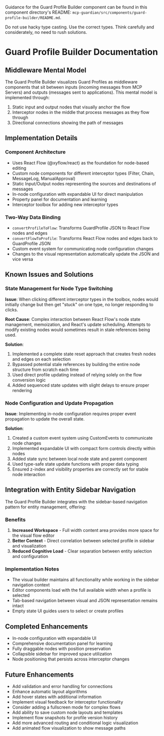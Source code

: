 Guidance for the Guard Profile Builder component can be found in this component directory's README: `mcp-guardian/src/components/guard-profile-builder/README.md`.

Do not use hacky type casting. Use the correct types.
Think carefully and considerately, no need to rush solutions.

# Guard Profile Builder Documentation

## Middleware Mental Model

The Guard Profile Builder visualizes Guard Profiles as middleware components that sit between inputs (incoming messages from MCP Servers) and outputs (messages sent to applications). This mental model is implemented through:

1. Static input and output nodes that visually anchor the flow
2. Interceptor nodes in the middle that process messages as they flow through
3. Directional connections showing the path of messages

## Implementation Details

### Component Architecture
- Uses React Flow (@xyflow/react) as the foundation for node-based editing
- Custom node components for different interceptor types (Filter, Chain, MessageLog, ManualApproval)
- Static Input/Output nodes representing the sources and destinations of messages
- In-node configuration with expandable UI for direct manipulation
- Property panel for documentation and learning
- Interceptor toolbox for adding new interceptor types

### Two-Way Data Binding
- `convertProfileToFlow`: Transforms GuardProfile JSON to React Flow nodes and edges
- `convertFlowToProfile`: Transforms React Flow nodes and edges back to GuardProfile JSON
- Custom event system for communicating node configuration changes
- Changes to the visual representation automatically update the JSON and vice versa

## Known Issues and Solutions

### State Management for Node Type Switching

**Issue**: When clicking different interceptor types in the toolbox, nodes would initially change but then get "stuck" on one type, no longer responding to clicks.

**Root Cause**: Complex interaction between React Flow's node state management, memoization, and React's update scheduling. Attempts to modify existing nodes would sometimes result in stale references being used.

**Solution**:
1. Implemented a complete state reset approach that creates fresh nodes and edges on each selection
2. Bypassed potential stale references by building the entire node structure from scratch each time
3. Used direct profile updating instead of relying solely on the flow conversion logic
4. Added sequenced state updates with slight delays to ensure proper rendering

### Node Configuration and Update Propagation

**Issue**: Implementing in-node configuration requires proper event propagation to update the overall state.

**Solution**:
1. Created a custom event system using CustomEvents to communicate node changes
2. Implemented expandable UI with compact form controls directly within nodes
3. Added state sync between local node state and parent component
4. Used type-safe state update functions with proper data typing
5. Ensured z-index and visibility properties are correctly set for stable node interaction

## Integration with Entity Sidebar Navigation

The Guard Profile Builder integrates with the sidebar-based navigation pattern for entity management, offering:

### Benefits

1. **Increased Workspace** - Full width content area provides more space for the visual flow editor
2. **Better Context** - Direct correlation between selected profile in sidebar and visualization
3. **Reduced Cognitive Load** - Clear separation between entity selection and configuration

### Implementation Notes

- The visual builder maintains all functionality while working in the sidebar navigation context
- Editor components load with the full available width when a profile is selected
- Tab-based navigation between visual and JSON representation remains intact
- Empty state UI guides users to select or create profiles

## Completed Enhancements

- In-node configuration with expandable UI
- Comprehensive documentation panel for learning
- Fully draggable nodes with position preservation
- Collapsible sidebar for improved space utilization
- Node positioning that persists across interceptor changes

## Future Enhancements

- Add validation and error handling for connections
- Enhance automatic layout algorithms
- Add hover states with additional information 
- Implement visual feedback for interceptor functionality
- Consider adding a fullscreen mode for complex flows
- Add ability to save custom node layouts and templates
- Implement flow snapshots for profile version history
- Add more advanced routing and conditional logic visualization
- Add animated flow visualization to show message paths
